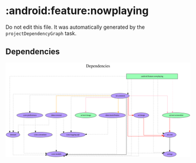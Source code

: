 # :android:feature:nowplaying

Do not edit this file.
It was automatically generated by the `projectDependencyGraph` task.

## Dependencies
![](assets/module_dependency_graph.svg)
